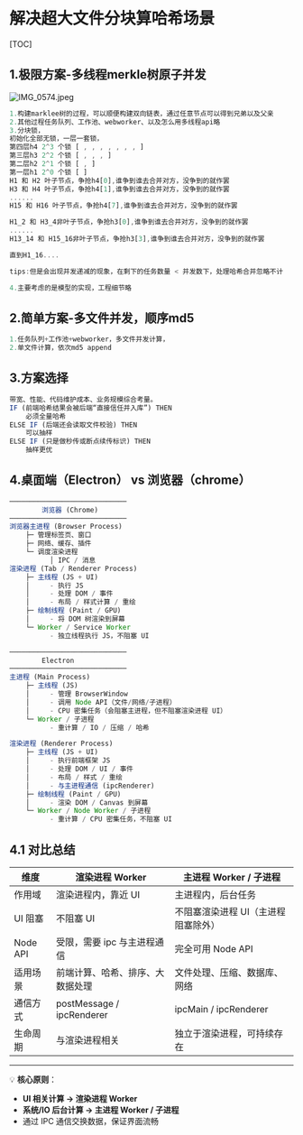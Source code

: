 # 解决超大文件分块算哈希场景

[TOC]



## 1.极限方案-多线程merkle树原子并发

![IMG_0574.jpeg](https://s2.loli.net/2025/09/27/8eyMn7uPvE6LU9k.jpg)

```js
1.构建marklee树的过程，可以顺便构建双向链表，通过任意节点可以得到兄弟以及父亲
2.其他过程任务队列、工作池、webworker、以及怎么用多线程api略
3.分块锁，
初始化全部无锁，一层一套锁，
第四层h4 2^3 个锁 [ , , , , , , , ]
第三层h3 2^2 个锁 [ , , , ]
第二层h2 2^1 个锁 [ , ]
第一层h1 2^0 个锁 [ ]
H1 和 H2 叶子节点，争抢h4[0],谁争到谁去合并对方，没争到的就作罢
H3 和 H4 叶子节点，争抢h4[1],谁争到谁去合并对方，没争到的就作罢
......
H15 和 H16 叶子节点，争抢h4[7],谁争到谁去合并对方，没争到的就作罢

H1_2 和 H3_4非叶子节点，争抢h3[0],谁争到谁去合并对方，没争到的就作罢
......
H13_14 和 H15_16非叶子节点，争抢h3[3],谁争到谁去合并对方，没争到的就作罢

直到H1_16....

tips:但是会出现并发递减的现象，在剩下的任务数量 < 并发数下，处理哈希合并忽略不计

4.主要考虑的是模型的实现，工程细节略
```



## 2.简单方案-多文件并发，顺序md5

```js
1.任务队列+工作池+webworker，多文件并发计算，
2.单文件计算，依次md5 append
```

## 3.方案选择

```js
带宽、性能、代码维护成本、业务规模综合考量。
IF (前端哈希结果会被后端“直接信任并入库”) THEN
    必须全量哈希
ELSE IF (后端还会读取文件校验) THEN
    可以抽样
ELSE IF (只是做秒传或断点续传标识) THEN
    抽样更优
```

## 4.桌面端（Electron） vs 浏览器（chrome）

```js
─────────────────────────────
        浏览器 (Chrome)
─────────────────────────────
浏览器主进程 (Browser Process)
    ├─ 管理标签页、窗口
    ├─ 网络、缓存、插件
    └─ 调度渲染进程
          │ IPC / 消息
渲染进程 (Tab / Renderer Process)
    ├─ 主线程 (JS + UI)
    │     - 执行 JS
    │     - 处理 DOM / 事件
    │     - 布局 / 样式计算 / 重绘
    ├─ 绘制线程 (Paint / GPU)
    │     - 将 DOM 树渲染到屏幕
    └─ Worker / Service Worker
          - 独立线程执行 JS，不阻塞 UI

─────────────────────────────
        Electron
─────────────────────────────
主进程 (Main Process)
    ├─ 主线程 (JS)
    │     - 管理 BrowserWindow
    │     - 调用 Node API（文件/网络/子进程）
    │     - CPU 密集任务（会阻塞主进程，但不阻塞渲染进程 UI）
    └─ Worker / 子进程
          - 重计算 / IO / 压缩 / 哈希

渲染进程 (Renderer Process)
    ├─ 主线程 (JS + UI)
    │     - 执行前端框架 JS
    │     - 处理 DOM / UI / 事件
    │     - 布局 / 样式 / 重绘
    │     - 与主进程通信 (ipcRenderer)
    ├─ 绘制线程 (Paint / GPU)
    │     - 渲染 DOM / Canvas 到屏幕
    └─ Worker / Node Worker / 子进程
          - 重计算 / CPU 密集任务，不阻塞 UI


```

## **4.1 对比总结**

| 维度     | 渲染进程 Worker                  | 主进程 Worker / 子进程              |
| -------- | -------------------------------- | ----------------------------------- |
| 作用域   | 渲染进程内，靠近 UI              | 主进程内，后台任务                  |
| UI 阻塞  | 不阻塞 UI                        | 不阻塞渲染进程 UI（主进程阻塞除外） |
| Node API | 受限，需要 ipc 与主进程通信      | 完全可用 Node API                   |
| 适用场景 | 前端计算、哈希、排序、大数据处理 | 文件处理、压缩、数据库、网络        |
| 通信方式 | postMessage / ipcRenderer        | ipcMain / ipcRenderer               |
| 生命周期 | 与渲染进程相关                   | 独立于渲染进程，可持续存在          |

------

💡 **核心原则**：

- **UI 相关计算 → 渲染进程 Worker**
- **系统/IO 后台计算 → 主进程 Worker / 子进程**
- 通过 IPC 通信交换数据，保证界面流畅
